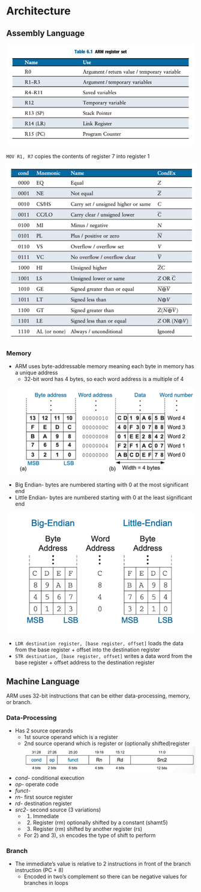 # Architecture

## Assembly Language

![](static/register-set.png)

`MOV R1, R7` copies the contents of register 7 into register 1

![](static/conditions.png)

### Memory
- ARM uses byte-addressable memory meaning each byte in memory has a unique address
    - 32-bit word has 4 bytes, so each word address is a multiple of 4 

![](static/byte-addressable-mem.png)

- Big Endian- bytes are numbered starting with 0 at the most significant end
- Little Endian- bytes are numbered starting with 0 at the least significant end
  
![](static/endian.png)

- `LDR destination register, [base register, offset]` loads the data from the base register + offset into the destination register
- `STR destination, [base register, offset]` writes a data word from the base register + offset address to the destination register

## Machine Language
ARM uses 32-bit instructions that can be either data-processing, memory, or branch.

### Data-Processing
- Has 2 source operands
    - 1st source operand which is a register
    - 2nd source operand which is register or (optionally shifted)register
![](static/data-proc.png)
- *cond*- conditional execution
- *op*- operate code
- *funct*- 
- *rn*- first source register
- *rd*- destination register
- *src2*- second source (3 variations)
    - 1) Immediate 
    - 2) Register (rm) optionally shifted by a constant (shamt5)
    - 3) Register (rm) shifted by another register (rs)
    - For 2) and 3), `sh` encodes the type of shift to perform

### Branch
- The immediate’s value is relative to 2 instructions in front of the branch instruction (PC + 8)
    - Encoded in two’s complement so there can be negative values for branches in loops
